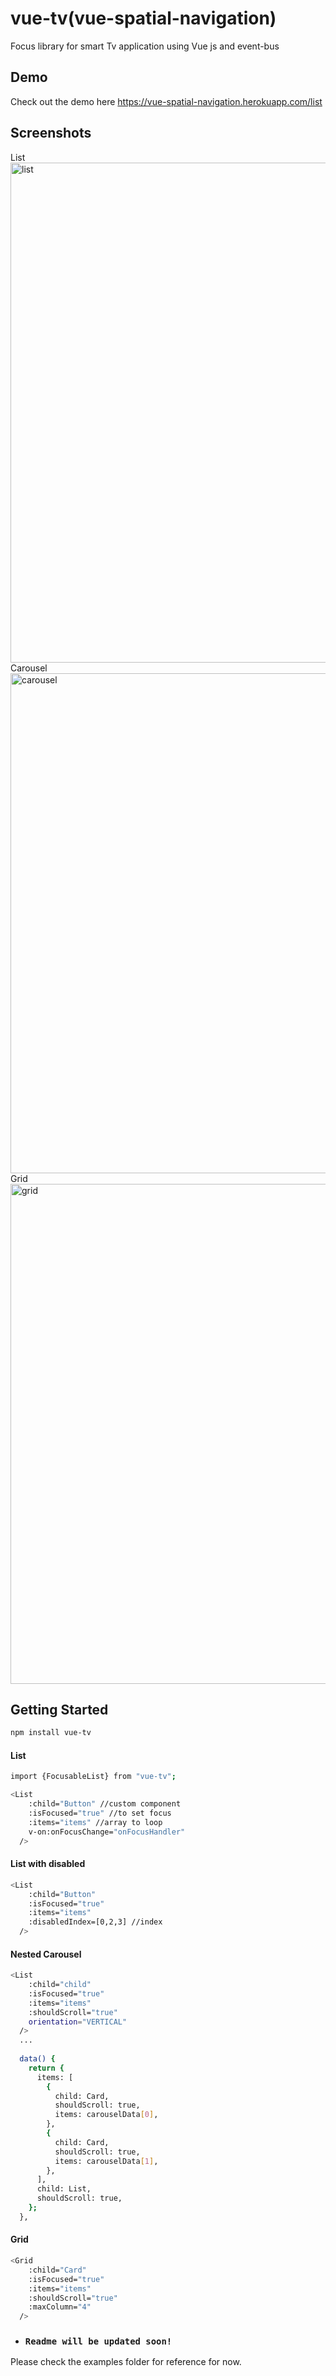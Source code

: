 # vue-tv(vue-spatial-navigation)
  Focus library for smart Tv application using Vue js and event-bus

## Demo
Check out the demo here
https://vue-spatial-navigation.herokuapp.com/list

## Screenshots

<div>
  <div>List</div>
  <img src="https://firebasestorage.googleapis.com/v0/b/my-api-project-c329d.appspot.com/o/list.PNG?alt=media&token=9e1221cb-7888-4bba-83b9-d72f06b0bdcd" alt="list" width="800"/>
  <div>Carousel</div>
  <img src="https://firebasestorage.googleapis.com/v0/b/my-api-project-c329d.appspot.com/o/carousel.PNG?alt=media&token=baf8b807-1968-4e26-a879-87e823a6fbbf" alt="carousel" width="800"/>
  <div>Grid</div>
  <img src="https://firebasestorage.googleapis.com/v0/b/my-api-project-c329d.appspot.com/o/grid.PNG?alt=media&token=e2029ac5-1112-4e98-b62f-c652a895890a" alt="grid" width="800"/>
</div>

## Getting Started

```bash
npm install vue-tv
```
#### List
```bash
import {FocusableList} from "vue-tv";

<List
    :child="Button" //custom component
    :isFocused="true" //to set focus
    :items="items" //array to loop
    v-on:onFocusChange="onFocusHandler"
  />

```
#### List with disabled
```bash
<List
    :child="Button" 
    :isFocused="true" 
    :items="items" 
    :disabledIndex=[0,2,3] //index
  />
```
#### Nested Carousel
```bash
<List
    :child="child"
    :isFocused="true"
    :items="items"
    :shouldScroll="true"
    orientation="VERTICAL"
  />
  ...
  
  data() {
    return {
      items: [
        {
          child: Card,
          shouldScroll: true,
          items: carouselData[0],
        },
        {
          child: Card,
          shouldScroll: true,
          items: carouselData[1],
        },
      ],
      child: List,
      shouldScroll: true,
    };
  },
```
#### Grid
```bash
<Grid
    :child="Card"
    :isFocused="true"
    :items="items"
    :shouldScroll="true"
    :maxColumn="4"
  />
```

- ### `Readme will be updated soon!`

Please check the examples folder for reference for now.
